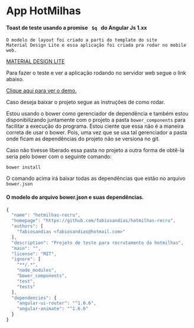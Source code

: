 # App HotMilhas


#### Toast de teste usando a promise <code> $q </code> do Angular Js 1.xx

```
O modelo de layout foi criado a parti do template do site
Material Design Lite e essa aplicação foi criada pra rodar no mobile web.
```

[MATERIAL DESIGN LITE](http://https://getmdl.io/index.html/ "Iŕ para o site Material Design Lite")

Para fazer o teste e ver a aplicação rodando no servidor web segue o link abaixo.

[Clique aqui para ver o demo.](http://hotmilhas.midmain.com.br/ "Iŕ para o site demo")



Caso deseja baixar o projeto segue as instruções de como rodar.

Estou usando o bower como gerenciador de dependência e também estou disponibilizando 
juntamente com o projeto a pasta <code>bower_components</code> para facilitar a execução do programa.
Estou ciente que essa não é a maneira correta de usar o bower. Pois, uma vez que se usa tal gerenciador
 a pasta onde ficam as dependências do projeto não se versiona no git.

Caso não tivesse liberado essa pasta no projeto a outra forma de obtê-la seria pelo bower com o seguinte comando:


```
bower install

```


O comando acima irá baixar todas as dependências que estão no arquivo <code> bower.json</code>


#### O modelo do arquivo bower.json e suas dependências.
```javascript
{
  "name": "hotmilhas-recru",
  "homepage": "https://github.com/fabiosandias/hotmilhas-recru",
  "authors": [
    "fabiosandias <fabiosandias@hotmail.com>"
  ],
  "description": "Projeto de teste para recrutamento da hotmilhas",
  "main": "",
  "license": "MIT",
  "ignore": [
    "**/.*",
    "node_modules",
    "bower_components",
    "test",
    "tests"
  ],
  "dependencies": {
    "angular-ui-router": "^1.0.6",
    "angular-animate": "^1.6.6"
  }
}
```
